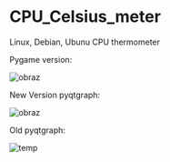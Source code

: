 # CPU_Celsius_meter
Linux, Debian, Ubunu CPU thermometer

Pygame version:

![obraz](https://user-images.githubusercontent.com/88327884/178521576-4931ca2e-2dbf-4801-b3cf-f6074fcf8531.png)



New Version pyqtgraph:

![obraz](https://user-images.githubusercontent.com/88327884/178337188-643c9697-f0ee-4d1a-85ea-b17f998d80ae.png)


Old pyqtgraph:

![temp](https://user-images.githubusercontent.com/88327884/155215058-aa4da8b1-e7ec-411b-a6f1-31717537e810.png)
